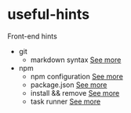 # useful-hints

Front-end hints

- git
  - markdown syntax [See more](git/readme_example.md)
- npm
  - npm configuration [See more](npm/configuration.md)
  - package.json [See more](npm/package.json.md)
  - install && remove [See more](npm/install-remove.md)
  - task runner [See more](npm/task_runner.md)


